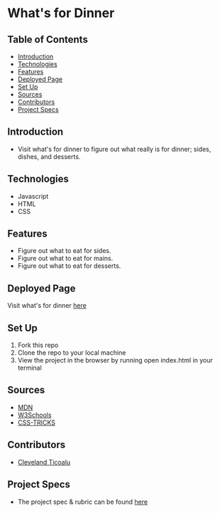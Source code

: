 # What's for Dinner

## Table of Contents
  - [Introduction](#introduction)
  - [Technologies](#technologies)
  - [Features](#features)
  - [Deployed Page](#deployed-page)
  - [Set Up](#set-up)
  - [Sources](#sources)
  - [Contributors](#contributors)
  - [Project Specs](#project-specs)

## Introduction
  - Visit what's for dinner to figure out what really is for dinner; sides, dishes, and desserts.

## Technologies
  - Javascript
  - HTML
  - CSS

## Features
  - Figure out what to eat for sides.
  - Figure out what to eat for mains.
  - Figure out what to eat for desserts.

## Deployed Page

Visit what's for dinner [here](file:///Users/clevelandticoalu/turing/1module/whats-for-dinner/index.html)

## Set Up

  1. Fork this repo  
  2. Clone the repo to your local machine
  3. View the project in the browser by running open index.html in your terminal

## Sources
  - [MDN](http://developer.mozilla.org/en-US/)
  - [W3Schools](https://www.w3schools.com/)
  - [CSS-TRICKS](https://css-tricks.com/)

## Contributors
  - [Cleveland Ticoalu](https://github.com/cleveland231)

## Project Specs
  - The project spec & rubric can be found [here](https://frontend.turing.edu/projects/module-1/dinner.html)
